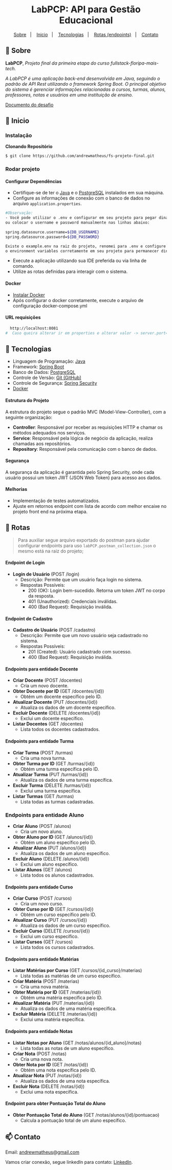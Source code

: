 <h1 align="center">
  LabPCP: API para Gestão Educacional
</h1>  

<p align="center">
  <a href="#notebook-Sobre">Sobre</a>&nbsp;&nbsp;&nbsp;|&nbsp;&nbsp;&nbsp;
  <a href="#rocket-Inicio">Inicio</a>&nbsp;&nbsp;&nbsp;|&nbsp;&nbsp;&nbsp;
  <a href="#hammer-Tecnologias">Tecnologias</a>&nbsp;&nbsp;&nbsp;|&nbsp;&nbsp;&nbsp;
  <a href="#art-Rotas">Rotas (endpoints)</a>&nbsp;&nbsp;&nbsp;|&nbsp;&nbsp;&nbsp;
  <a href="#mailbox-Contato">Contato</a>
</p>   

## :notebook: Sobre

**LabPCP**, *Projeto final da primeira etapa do curso fullstack-floripa-mais-tech.*

*A LabPCP é uma aplicação back-end desenvolvida em Java, seguindo o padrão de API Rest utilizando o framework Spring Boot. O principal objetivo do sistema é gerenciar informações relacionadas a cursos, turmas, alunos, professores, notas e usuários em uma instituição de ensino.*

[Documento do desafio](https://docs.google.com/document/d/1lXi_jwsIJr3ykwBxdL2KfnvgpinivBt9FPLiK7YoCcQ/edit?usp=sharing)

## :rocket: Inicio

### Instalação

**Clonando Repositório**

```bash
$ git clone https://github.com/andrewmatheus/fs-projeto-final.git
```

### Rodar projeto

#### Configurar Dependências
  
- Certifique-se de ter o [Java](https://www.java.com/pt-BR/download/manual.jsp) e o [PostgreSQL](https://www.postgresql.org/download/) instalados em sua máquina.
- Configure as informações de conexão com o banco de dados no arquivo `application.properties`.

```bash
#Observação:
- Você pode utilizar o .env e configurar em seu projeto para pegar dinamicamente 
ou colocar o username e password manualmente nas linhas abaixo:
 
spring.datasource.username=${DB_USERNAME}
spring.datasource.password=${DB_PASSWORD}

Existe o example.env na raiz do projeto, renomei para .env e configure 
o environment variables corretamente em seu projeto para permanecer dinamicamente.
```

- Execute a aplicação utilizando sua IDE preferida ou via linha de comando.
- Utilize as rotas definidas para interagir com o sistema.

#### Docker

- [Instalar Docker](https://docs.docker.com/compose/migrate/)
- Após configurar o docker corretamente, execute o arquivo de configuração docker-compose.yml

#### URL requisições

```bash
  http://localhost:8081
#  Caso queira alterar ir em properties e alterar valor -> server.port=8081
```

## :hammer: Tecnologias

- Linguagem de Programação: [Java](https://docs.oracle.com/en/java/)
- Framework: [Spring Boot](https://docs.spring.io/spring-boot/docs/current/reference/htmlsingle/)
- Banco de Dados: [PostgreSQL](https://www.postgresql.org/docs/)
- Controle de Versão: [Git (GitHub)](https://docs.github.com/pt)
- Controle de Segurança: [Spring Security](https://docs.spring.io/spring-security/reference/index.html)
- [Docker](https://docs.docker.com/)

#### Estrutura do Projeto

A estrutura do projeto segue o padrão MVC (Model-View-Controller), com a seguinte organização:

- **Controller**: Responsável por receber as requisições HTTP e chamar os métodos adequados nos serviços.
- **Service**: Responsável pela lógica de negócio da aplicação, realiza chamadas aos repositórios.
- **Repository**: Responsável pela comunicação com o banco de dados.

#### Segurança

A segurança da aplicação é garantida pelo Spring Security, onde cada usuário possui um token JWT (JSON Web Token) para acesso aos dados.

#### Melhorias

- Implementação de testes automatizados.
- Ajuste em retornos endpoint com lista de acordo com melhor encaixe no projeto front end na próxima etapa.

## :art: Rotas

> Para auxiliar segue arquivo exportado do postman para ajudar configurar endpoints para uso `labPCP.postman_collection.json` o mesmo está na raiz do projeto;

#### Endpoint de Login

- **Login de Usuário** (POST /login)
    - Descrição: Permite que um usuário faça login no sistema.
    - Respostas Possíveis:
        - 200 (OK): Login bem-sucedido. Retorna um token JWT no corpo da resposta.
        - 401 (Unauthorized): Credenciais inválidas.
        - 400 (Bad Request): Requisição inválida.

#### Endpoint de Cadastro

- **Cadastro de Usuário** (POST /cadastro)
    - Descrição: Permite que um novo usuário seja cadastrado no sistema.
    - Respostas Possíveis:
        - 201 (Created): Usuário cadastrado com sucesso.
        - 400 (Bad Request): Requisição inválida.

#### Endpoints para entidade Docente

- **Criar Docente** (POST /docentes)
    - Cria um novo docente.
- **Obter Docente por ID** (GET /docentes/{id})
    - Obtém um docente específico pelo ID.
- **Atualizar Docente** (PUT /docentes/{id})
    - Atualiza os dados de um docente específico.
- **Excluir Docente** (DELETE /docentes/{id})
    - Exclui um docente específico.
- **Listar Docentes** (GET /docentes)
    - Lista todos os docentes cadastrados.

#### Endpoints para entidade Turma

- **Criar Turma** (POST /turmas)
    - Cria uma nova turma.
- **Obter Turma por ID** (GET /turmas/{id})
    - Obtém uma turma específica pelo ID.
- **Atualizar Turma** (PUT /turmas/{id})
    - Atualiza os dados de uma turma específica.
- **Excluir Turma** (DELETE /turmas/{id})
    - Exclui uma turma específica.
- **Listar Turmas** (GET /turmas)
    - Lista todas as turmas cadastradas.

### Endpoints para entidade Aluno

- **Criar Aluno** (POST /alunos)
    - Cria um novo aluno.
- **Obter Aluno por ID** (GET /alunos/{id})
    - Obtém um aluno específico pelo ID.
- **Atualizar Aluno** (PUT /alunos/{id})
    - Atualiza os dados de um aluno específico.
- **Excluir Aluno** (DELETE /alunos/{id})
    - Exclui um aluno específico.
- **Listar Alunos** (GET /alunos)
    - Lista todos os alunos cadastrados.

#### Endpoints para entidade Curso

- **Criar Curso** (POST /cursos)
    - Cria um novo curso.
- **Obter Curso por ID** (GET /cursos/{id})
    - Obtém um curso específico pelo ID.
- **Atualizar Curso** (PUT /cursos/{id})
    - Atualiza os dados de um curso específico.
- **Excluir Curso** (DELETE /cursos/{id})
    - Exclui um curso específico.
- **Listar Cursos** (GET /cursos)
    - Lista todos os cursos cadastrados.

#### Endpoints para entidade Matérias

- **Listar Matérias por Curso** (GET /cursos/{id_curso}/materias)
    - Lista todas as matérias de um curso específico.
- **Criar Matéria** (POST /materias)
    - Cria uma nova matéria.
- **Obter Matéria por ID** (GET /materias/{id})
    - Obtém uma matéria específica pelo ID.
- **Atualizar Matéria** (PUT /materias/{id})
    - Atualiza os dados de uma matéria específica.
- **Excluir Matéria** (DELETE /materias/{id})
    - Exclui uma matéria específica.

#### Endpoints para entidade Notas

- **Listar Notas por Aluno** (GET /notas/alunos/{id_aluno}/notas)
    - Lista todas as notas de um aluno específico.
- **Criar Nota** (POST /notas)
    - Cria uma nova nota.
- **Obter Nota por ID** (GET /notas/{id})
    - Obtém uma nota específica pelo ID.
- **Atualizar Nota** (PUT /notas/{id})
    - Atualiza os dados de uma nota específica.
- **Excluir Nota** (DELETE /notas/{id})
    - Exclui uma nota específica.

#### Endpoint para obter Pontuação Total do Aluno

- **Obter Pontuação Total do Aluno** (GET /notas/alunos/{id}/pontuacao)
    - Calcula a pontuação total de um aluno específico.

## :mailbox: Contato

Email: andrewmatheus@gmail.com

Vamos criar conexão, segue linkedIn para contato: [LinkedIn](https://www.linkedin.com/in/andrew-cabral-developer/).
